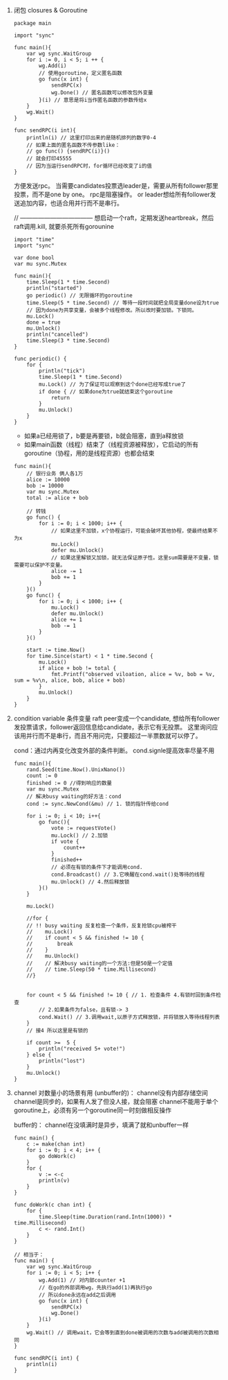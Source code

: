 1. 闭包 closures & Goroutine
    ```
    package main

    import "sync"

    func main(){
        var wg sync.WaitGroup
        for i := 0, i < 5; i ++ {
            wg.Add(i)
            // 使用goroutine，定义匿名函数
            go func(x int) { 
                sendRPC(x)
                wg.Done() // 匿名函数可以修改包外变量
            }(i) // 意思是将i当作匿名函数的参数传给x
        }
        wg.Wait()
    }

    func sendRPC(i int){
        println(i) // 这里打印出来的是随机排列的数字0-4
        // 如果上面的匿名函数不传参数like：
        // go func() {sendRPC(i)}()
        // 就会打印45555
        // 因为当运行sendRPC时，for循环已经改变了i的值
    }
    ```
    方便发送rpc。
    当需要candidates投票选leader是，需要从所有follower那里投票，而不是one by one。
    rpc是阻塞操作。
    or
    leader想给所有follower发送追加内容，也适合用并行而不是串行。


    // ————————————
    想启动一个raft，定期发送heartbreak，然后raft调用.kill, 就要杀死所有gorounine
    ```
    import "time"
    import "sync"

    var done bool
    var mu sync.Mutex

    func main(){
        time.Sleep(1 * time.Second)
        println("started")
        go periodic() // 无限循环的goroutine
        time.Sleep(5 * time.Second) // 等待一段时间就把全局变量done设为true
        // 因为done为共享变量，会被多个线程修改。所以改时要加锁。下锁同。
        mu.Lock() 
        done = true
        mu.Unlock()
        println("cancelled")
        time.Sleep(3 * time.Second)
    }

    func periodic() {
        for {
            println("tick")
            time.Sleep(1 * time.Second)
            mu.Lock() // 为了保证可以观察到这个done已经写成true了
            if done { // 如果done为true就结束这个goroutine
                return
            }
            mu.Unlock()
        }
    }
    ```
    * 如果a已经用锁了，b要是再要锁，b就会阻塞，直到a释放锁
    * 如果main函数（线程）结束了（线程资源被释放），它启动的所有goroutine（协程，用的是线程资源）也都会结束


    ```
    func main(){
        // 银行业务 俩人各1万
        alice := 10000
        bob := 10000
        var mu sync.Mutex
        total := alice + bob

        // 转钱
        go func() {
            for i := 0; i < 1000; i++ {
                // 如果这里不加锁，x个协程运行，可能会破坏其他协程，使最终结果不为x
                mu.Lock()
                defer mu.Unlock()
                // 如果这里解锁又加锁，就无法保证原子性。这里sum需要是不变量，锁需要可以保护不变量。
                alice -= 1
                bob += 1
            }
        }()
        go func() {
            for i := 0; i < 1000; i++ {
                mu.Lock()
                defer mu.Unlock()
                alice += 1
                bob -= 1
            }
        }()

        start := time.Now()
        for time.Since(start) < 1 * time.Second {
            mu.Lock()
            if alice + bob != total {
                fmt.Printf("observed viloation, alice = %v, bob = %v, sum = %v\n, alice, bob, alice + bob)
            }
            mu.Unlock()
        }
    }
    ```


2. condition variable 条件变量
    raft peer变成一个candidate, 想给所有follower发投票请求，follower返回信息给candidate，表示它有无投票。
    这里询问应该用并行而不是串行，而且不用问完，只要超过一半票数就可以停了。

    cond：通过内再变化改变外部的条件判断。
    cond.signle提高效率尽量不用
    ```
    func main(){
        rand.Seed(time.Now().UnixNano())
        count := 0
        finished := 0 //得到响应的数量
        var mu sync.Mutex
        // 解决busy waiting的好方法：cond
        cond := sync.NewCond(&mu) // 1. 锁的指针传给cond

        for i := 0; i < 10; i++{
            go func(){
                vote := requestVote()
                mu.Lock() // 2.加锁
                if vote {
                    count++
                }
                finished++
                // 必须在有锁的条件下才能调用cond. 
                cond.Broadcast() // 3.它唤醒在cond.wait()处等待的线程
                mu.Unlock() // 4.然后释放锁
            }()
        }

        mu.Lock()

        //for { 
        // !! busy waiting 反复检查一个条件，反复抢锁cpu被榨干
        //    mu.Lock()
        //    if count < 5 && finished != 10 {
        //        break
        //    }
        //    mu.Unlock()
        //    // 解决busy waiting的一个方法:但是50是一个定值
        //    // time.Sleep(50 * time.Millisecond)
        //}

        
        for count < 5 && finished != 10 { // 1. 检查条件 4.有锁时回到条件检查
            // 2.如果条件为false，且有锁-> 3
            cond.Wait() // 3.调用wait,以原子方式释放锁，并将锁放入等待线程列表
        }           
        // 接4 所以这里是有锁的

        if count >=  5 {
            println("received 5+ vote!")
        } else {
            println("lost")
        }
        mu.Unlock()
    }
    ```

3. channel
    对数量小的场景有用
    (unbuffer的)：
    channel没有内部存储空间
    channel是同步的，如果有人发了但没人接，就会阻塞
    channel不能用于单个goroutine上，必须有另一个goroutine同一时刻做相反操作

    buffer的：
    channel在没填满时是异步，填满了就和unbuffer一样
    ```
    func main() {
        c := make(chan int)
        for i := 0; i < 4; i++ {
            go doWork(c)
        }
        for {
            v := <-c
            println(v)
        }
    }

    func doWork(c chan int) {
        for {
            time.Sleep(time.Duration(rand.Intn(1000)) * time.Millisecond)
            c <- rand.Int()
        }
    }

    // 相当于：
    func main() {
        var wg sync.WaitGroup
        for i := 0; i < 5; i++ {
            wg.Add(1) // 对内部counter +1
            // 在go的外部调用wg，先执行add(1)再执行go
            // 所以done永远在add之后调用
            go func(x int) {
                sendRPC(x)
                wg.Done()
            }(i)
        }
        wg.Wait() // 调用wait，它会等到直到done被调用的次数与add被调用的次数相同
    }

    func sendRPC(i int) {
        println(i)
    }
    ```